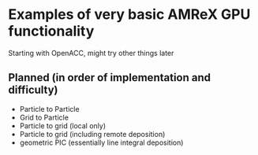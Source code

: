 # Examples of very basic AMReX GPU functionality 

Starting with OpenACC, might try other things later

## Planned (in order of implementation and difficulty)
- Particle to Particle
- Grid to Particle
- Particle to grid (local only)
- Particle to grid (including remote deposition)
- geometric PIC (essentially line integral deposition)

